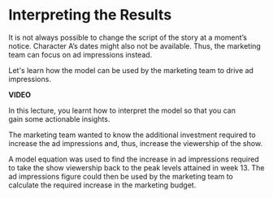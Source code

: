 # Interpreting the Results

It is not always possible to change the script of the story at a moment’s notice. Character A’s dates might also not be available. Thus, the marketing team can focus on ad impressions instead.

Let's learn how the model can be used by the marketing team to drive ad impressions.

**VIDEO**

In this lecture, you learnt how to interpret the model so that you can gain some actionable insights. 

The marketing team wanted to know the additional investment required to increase the ad impressions and, thus, increase the viewership of the show. 

A model equation was used to find the increase in ad impressions required to take the show viewership back to the peak levels attained in week 13. The ad impressions figure could then be used by the marketing team to calculate the required increase in the marketing budget.